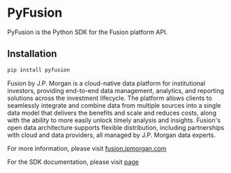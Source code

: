 # PyFusion #

PyFusion is the Python SDK for the Fusion platform API. 

## Installation

```bash
pip install pyfusion
```

Fusion by J.P. Morgan is a cloud-native data platform for institutional investors, providing end-to-end data management, analytics, and reporting solutions across the investment lifecycle. The platform allows clients to seamlessly integrate and combine data from multiple sources into a single data model that delivers the benefits and scale and reduces costs, along with the ability to more easily unlock timely analysis and insights. Fusion's open data architecture supports flexible distribution, including partnerships with cloud and data providers, all managed by J.P. Morgan data experts. 

For more information, please visit [fusion.jpmorgan.com](https://fusion.jpmorgan.com)

For the SDK documentation, please visit [page](https://jpmorganchase.github.io/fusion)



